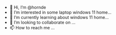 - 👋 Hi, I’m @hornde
- 👀 I’m interested in some laptop windows 11 home...
- 🌱 I’m currently learning about windows 11 home...
- 💞️ I’m looking to collaborate on ...
- 📫 How to reach me ...

<!---
hornde/hornde is a ✨ special ✨ repository because its `README.md` (this file) appears on your GitHub profile.
You can click the Preview link to take a look at your changes.
--->

